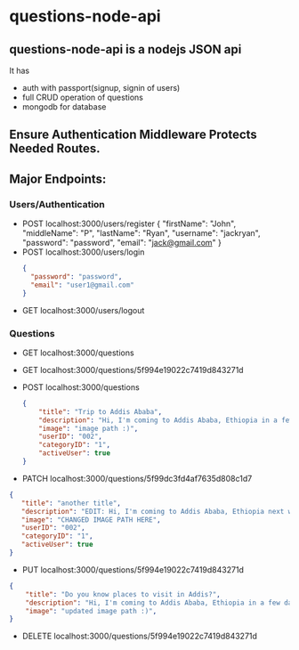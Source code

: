 # questions-node-api
## questions-node-api is a nodejs JSON api 
It has 
- auth with passport(signup, signin of users)
- full CRUD operation of questions
- mongodb for database

## Ensure Authentication Middleware Protects Needed Routes.

## Major Endpoints:

### Users/Authentication
- POST localhost:3000/users/register
 {
    "firstName": "John",
    "middleName": "P",
    "lastName": "Ryan",
    "username": "jackryan",
    "password": "password",
    "email": "jack@gmail.com"
}
- POST localhost:3000/users/login
  ```json
  {
    "password": "password",
    "email": "user1@gmail.com"
  }
  ```
- GET localhost:3000/users/logout


### Questions
- GET localhost:3000/questions
- GET localhost:3000/questions/5f994e19022c7419d843271d
- POST localhost:3000/questions
  ```json
  {
      "title": "Trip to Addis Ababa",
      "description": "Hi, I'm coming to Addis Ababa, Ethiopia in a few days and I was wondering...",
      "image": "image path :)",
      "userID": "002",
      "categoryID": "1",
      "activeUser": true
  }
  ```

- PATCH localhost:3000/questions/5f99dc3fd4af7635d808c1d7
 ```json
 {
    "title": "another title",
    "description": "EDIT: Hi, I'm coming to Addis Ababa, Ethiopia next week and I was wondering...",
    "image": "CHANGED IMAGE PATH HERE",
    "userID": "002",
    "categoryID": "1",
    "activeUser": true
 }
 ```

- PUT localhost:3000/questions/5f994e19022c7419d843271d
 ```json
 {
     "title": "Do you know places to visit in Addis?",
     "description": "Hi, I'm coming to Addis Ababa, Ethiopia in a few days..",
     "image": "updated image path :)",
 }
 ```
- DELETE localhost:3000/questions/5f994e19022c7419d843271d
